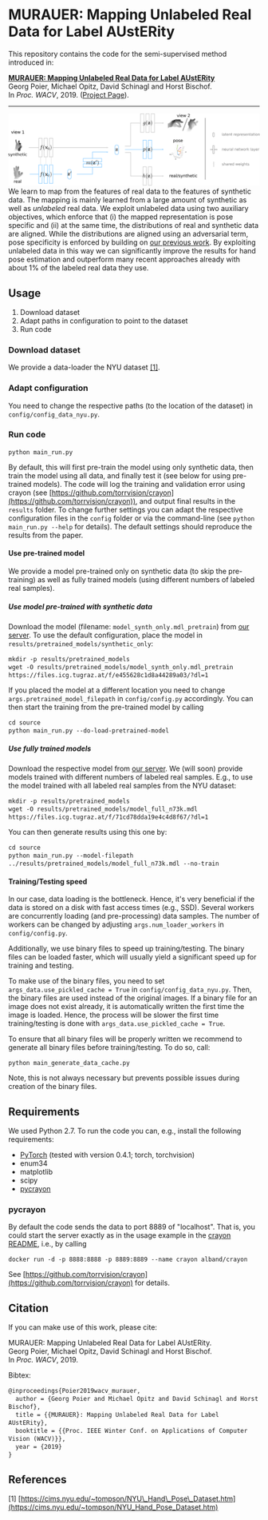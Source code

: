 # MURAUER: Mapping Unlabeled Real Data for Label AUstERity
This repository contains the code for the semi-supervised method introduced in:  

[**MURAUER: Mapping Unlabeled Real Data for Label AUstERity**](https://arxiv.org/abs/1811.09497)  
Georg Poier, Michael Opitz, David Schinagl and Horst Bischof.  
In *Proc. WACV*, 2019. ([Project Page](https://poier.github.io/murauer/)).

---

![Architecture sketch for the introduced system](./docs/images/architecture.png)  
We learn to map from the features of real data to the features of synthetic data. 
The mapping is mainly learned from a large amount of synthetic as well as _unlabeled_ real data. 
We exploit unlabeled data using two auxiliary objectives, 
which enforce that (i) the mapped representation is pose specific and 
(ii) at the same time, the distributions of real and synthetic data are aligned.
While the distributions are aligned using an adversarial term, 
pose specificity is enforced by building on 
[our previous work](https://poier.github.io/PreView/). 
By exploiting unlabeled data in this way 
we can significantly improve the results for hand pose estimation and 
outperform many recent approaches already with about 1% of the labeled real data they use.

## Usage
1. Download dataset
2. Adapt paths in configuration to point to the dataset
3. Run code

### Download dataset
We provide a data-loader the 
NYU dataset [[1]](https://cims.nyu.edu/~tompson/NYU_Hand_Pose_Dataset.htm).

### Adapt configuration 
You need to change the respective paths (to the location of the dataset) 
in `config/config_data_nyu.py`.

### Run code

    python main_run.py

By default, this will first pre-train the model using only synthetic data, then
train the model using all data, and finally test it 
(see below for using pre-trained models).
The code will log the training and validation error using crayon 
(see [https://github.com/torrvision/crayon](https://github.com/torrvision/crayon)),
and output final results in the `results` folder.
To change further settings you can adapt the respective configuration files 
in the `config` folder or via the command-line 
(see `python main_run.py --help` for details). 
The default settings should reproduce the results from the paper.

#### Use pre-trained model
We provide a model pre-trained only on synthetic data (to skip 
the pre-training) as well as fully trained models (using different 
numbers of labeled real samples).

##### Use model pre-trained with synthetic data
Download the model (filename: `model_synth_only.mdl_pretrain`) from 
[our server](https://files.icg.tugraz.at/d/0e6ccba6689040349f21/).
To use the default configuration, place the model in `results/pretrained_models/synthetic_only`:
```
mkdir -p results/pretrained_models
wget -O results/pretrained_models/model_synth_only.mdl_pretrain https://files.icg.tugraz.at/f/e455628c1d8a44289a03/?dl=1
```
If you placed the model at a different location you need to change 
`args.pretrained_model_filepath` in `config/config.py` accordingly. You can then start the training from the pre-trained model by calling
```
cd source
python main_run.py --do-load-pretrained-model
```

##### Use fully trained models
Download the respective model from 
[our server](https://files.icg.tugraz.at/d/0e6ccba6689040349f21/).
We (will soon) provide models trained with different numbers of labeled real samples.
E.g., to use the model trained with all labeled real samples from the NYU dataset:
```
mkdir -p results/pretrained_models
wget -O results/pretrained_models/model_full_n73k.mdl https://files.icg.tugraz.at/f/71cd78dda19e4c4d8f67/?dl=1
```
You can then generate results using this one by:
```
cd source
python main_run.py --model-filepath ../results/pretrained_models/model_full_n73k.mdl --no-train
```

#### Training/Testing speed
In our case, data loading is the bottleneck. 
Hence, it's very beneficial if the data is stored on a disk with fast access times (e.g., SSD).
Several workers are concurrently loading (and pre-processing) data samples.
The number of workers can be changed by adjusting `args.num_loader_workers` 
in `config/config.py`.

Additionally, we use binary files to speed up training/testing. 
The binary files can be loaded faster, which will usually yield a significant 
speed up for training and testing. 

To make use of the binary files, you need to set `args_data.use_pickled_cache = True` 
in `config/config_data_nyu.py`. Then, the binary files are used instead of the original images. 
If a binary file for an image does not exist already, it is automatically 
written the first time the image is loaded. 
Hence, the process will be slower the first time training/testing is done with 
`args_data.use_pickled_cache = True`.

To ensure that all binary files will be properly written we recommend to 
generate all binary files before training/testing.
To do so, call:
```
python main_generate_data_cache.py
```
Note, this is not always necessary but prevents possible issues during 
creation of the binary files.

## Requirements
We used Python 2.7.
To run the code you can, e.g., install the following requirements:

 * [PyTorch](http://pytorch.org/) (tested with version 0.4.1; torch, torchvision)
 * enum34
 * matplotlib
 * scipy
 * [pycrayon](https://github.com/torrvision/crayon)

### pycrayon
By default the code sends the data to port 8889 of "localhost". 
That is, you could start the server exactly as in the usage example in the 
[crayon README](https://github.com/torrvision/crayon/blob/master/README.md), 
i.e., by calling
```
docker run -d -p 8888:8888 -p 8889:8889 --name crayon alband/crayon
```
See [https://github.com/torrvision/crayon](https://github.com/torrvision/crayon) 
for details.


## Citation
If you can make use of this work, please cite:

MURAUER: Mapping Unlabeled Real Data for Label AUstERity.  
Georg Poier, Michael Opitz, David Schinagl and Horst Bischof.  
In *Proc. WACV*, 2019.

Bibtex:
```
@inproceedings{Poier2019wacv_murauer,  
  author = {Georg Poier and Michael Opitz and David Schinagl and Horst Bischof},  
  title = {{MURAUER}: Mapping Unlabeled Real Data for Label AUstERity},  
  booktitle = {{Proc. IEEE Winter Conf. on Applications of Computer Vision (WACV)}},  
  year = {2019}
}
```

## References
\[1] [https://cims.nyu.edu/~tompson/NYU\_Hand\_Pose\_Dataset.htm](https://cims.nyu.edu/~tompson/NYU_Hand_Pose_Dataset.htm)


